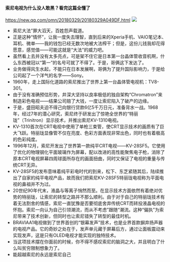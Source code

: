 #### 索尼电视为什么没人敢黑？看完这篇全懂了
https://new.qq.com/omn/20180329/20180329A049DF.html
![](https://inews.gtimg.com/newsapp_match/0/3134523462/0)
- 索尼大法”罪大滔天，百姓怨声载道。
- 正是这种“情怀”，让我一度失去理智，直到后来的Xperia手机、VAIO笔记本、耳机、微单——我的钱包已经无数次地被大法榨干；但是，这份儿钱我却花得愿意，感觉值——可能这就是“大法”的威力吧。
- 虽然看上去并没有太多亮点，可是架不住它是日本第一台晶体管收音机啊，什么东西被冠以“第一”的名号可就了不得了。于是，哥俩这下发达了。
- 业务做得风生水起，不能只在日本发展啊，哥俩为了提升国际影响力，于是给公司起了一个洋气的名字——Sony。
- 1960年，走上国际化道路的索尼推出了世界上第一台晶体管电视机：TV8-301。
- 由于没有准确预估形势，井深大坚持以良率极低的独自架构“Chromatron”来制造彩色电视——结果公司赔了大钱，一度让索尼陷入了破产的边缘。
- 于是，盛田昭夫迫不得己向银行贷款6亿5千万日元，准备背水一战。1968年，经过7年的潜心研究，索尼终于研发出了惊艳全世界的“特丽珑”（Trinitron）显示技术，并推出索尼KV-1310电视。
- KV-1310首次在CRT电视中使用了单枪三束管，使CRT显示技术的画质有了巨大飞跃。特丽珑显像管不仅在亮度、色彩方面表现非常出色，同时也有着极高的色彩纯度。
- 1996年12月，索尼开发出了世界第一款纯平CRT电视——KV-28SF5。它使用了优化的物理钢化平面玻璃作为屏幕，配以改进的高性能聚焦电子枪，消除了原本CRT电视屏幕四周球面所存在的画面扭曲，同时又保证了电视的重量与传统CRT无异。
- KV-28SF5的发布意味着纯平彩电时代的到来，松下、东芝紧随其后，陆续推出了自家的纯平电视产品，故而我们把索尼KV-28SF5特丽珑电视称为平面电视的鼻祖并不为过。
- 20世纪90年代末，液晶与等离子悄然而至。在显示技术方面依然有着绝对优势的特丽珑，让索尼的转型之路并不那么顺利。由于对于自己的特丽珑技术有着无法割舍的情感，索尼一直犹豫是否要彻底舍弃传统CRT而转投液晶电视的怀抱。索尼一向认为自己引领潮流，而从不考虑”跟随“潮流。这种“偏执”为索尼带来了技术创新，但同时也让索尼错失了转型的最佳时机。
- BRAVIAA1电视做到了世界首创的“银幕发声”技术，也是业界首款摒弃扬声器的电视产品。它的奇妙之处在于，发声单元藏于屏幕后方，通过让面板震动来实现发声，这是只有OLED电视才能实现的独特技术。
- 当这项技术摆在你面前的时候，你不得不感叹索尼的脑洞之大，并且明白了什么叫贫穷限制想象力了。
- 能超越索尼的永远是索尼自己
